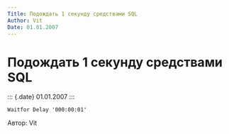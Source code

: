 ```yaml
---
Title: Подождать 1 секунду средствами SQL
Author: Vit
Date: 01.01.2007
---
```



Подождать 1 секунду средствами SQL
==================================

::: {.date}
01.01.2007
:::

    Waitfor Delay '000:00:01'

Автор: Vit
